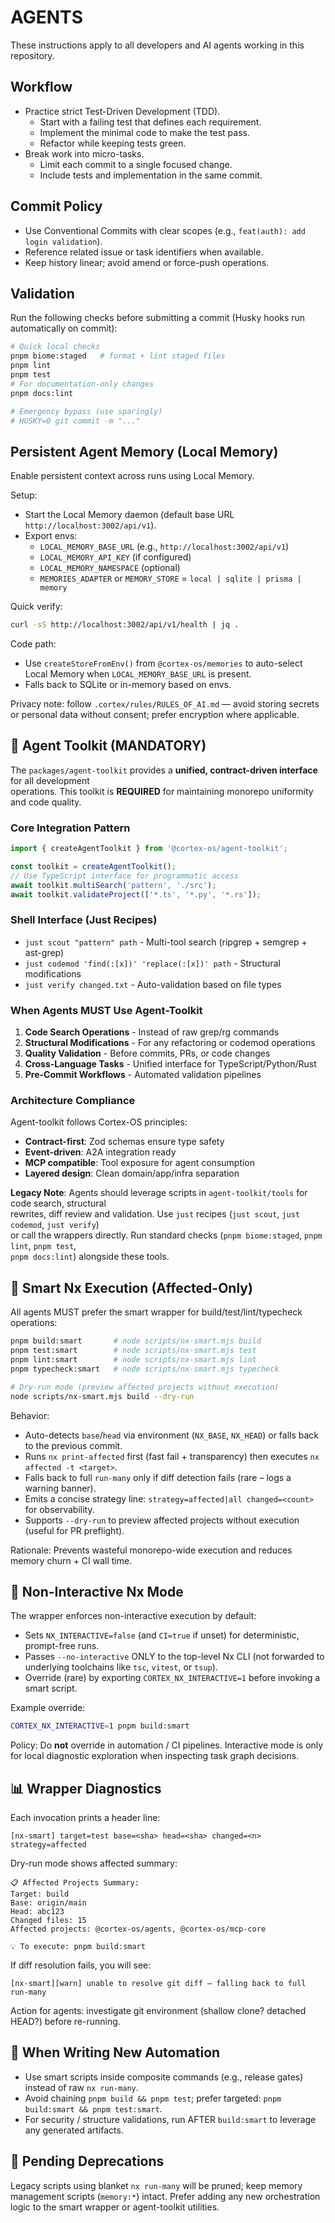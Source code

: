 # AGENTS

These instructions apply to all developers and AI agents working in this repository.

## Workflow

- Practice strict Test-Driven Development (TDD).
  - Start with a failing test that defines each requirement.
  - Implement the minimal code to make the test pass.
  - Refactor while keeping tests green.
- Break work into micro-tasks.
  - Limit each commit to a single focused change.
  - Include tests and implementation in the same commit.

## Commit Policy

- Use Conventional Commits with clear scopes (e.g., `feat(auth): add login validation`).
- Reference related issue or task identifiers when available.
- Keep history linear; avoid amend or force-push operations.

## Validation

Run the following checks before submitting a commit (Husky hooks run automatically on commit):

```bash
# Quick local checks
pnpm biome:staged   # format + lint staged files
pnpm lint
pnpm test
# For documentation-only changes
pnpm docs:lint

# Emergency bypass (use sparingly)
# HUSKY=0 git commit -m "..."
```

## Persistent Agent Memory (Local Memory)

Enable persistent context across runs using Local Memory.

Setup:

- Start the Local Memory daemon (default base URL `http://localhost:3002/api/v1`).
- Export envs:
  - `LOCAL_MEMORY_BASE_URL` (e.g., `http://localhost:3002/api/v1`)
  - `LOCAL_MEMORY_API_KEY` (if configured)
  - `LOCAL_MEMORY_NAMESPACE` (optional)
  - `MEMORIES_ADAPTER` or `MEMORY_STORE` = `local | sqlite | prisma | memory`

Quick verify:

```bash
curl -sS http://localhost:3002/api/v1/health | jq .
```

Code path:

- Use `createStoreFromEnv()` from `@cortex-os/memories` to auto-select Local Memory when `LOCAL_MEMORY_BASE_URL` is present.
- Falls back to SQLite or in-memory based on envs.

Privacy note: follow `.cortex/rules/RULES_OF_AI.md` — avoid storing secrets or personal data without consent; prefer encryption where applicable.

## 🔧 Agent Toolkit (MANDATORY)

The `packages/agent-toolkit` provides a **unified, contract-driven interface** for all development  
operations. This toolkit is **REQUIRED** for maintaining monorepo uniformity and code quality.

### Core Integration Pattern

```typescript
import { createAgentToolkit } from '@cortex-os/agent-toolkit';

const toolkit = createAgentToolkit();
// Use TypeScript interface for programmatic access
await toolkit.multiSearch('pattern', './src');
await toolkit.validateProject(['*.ts', '*.py', '*.rs']);
```

### Shell Interface (Just Recipes)

- `just scout "pattern" path` - Multi-tool search (ripgrep + semgrep + ast-grep)
- `just codemod 'find(:[x])' 'replace(:[x])' path` - Structural modifications
- `just verify changed.txt` - Auto-validation based on file types

### When Agents MUST Use Agent-Toolkit

1. **Code Search Operations** - Instead of raw grep/rg commands
2. **Structural Modifications** - For any refactoring or codemod operations  
3. **Quality Validation** - Before commits, PRs, or code changes
4. **Cross-Language Tasks** - Unified interface for TypeScript/Python/Rust
5. **Pre-Commit Workflows** - Automated validation pipelines

### Architecture Compliance

Agent-toolkit follows Cortex-OS principles:

- **Contract-first**: Zod schemas ensure type safety
- **Event-driven**: A2A integration ready
- **MCP compatible**: Tool exposure for agent consumption
- **Layered design**: Clean domain/app/infra separation

**Legacy Note**: Agents should leverage scripts in `agent-toolkit/tools` for code search, structural  
rewrites, diff review and validation. Use `just` recipes (`just scout`, `just codemod`, `just verify`)  
or call the wrappers directly. Run standard checks (`pnpm biome:staged`, `pnpm lint`, `pnpm test`,  
`pnpm docs:lint`) alongside these tools.

## 🚀 Smart Nx Execution (Affected-Only)

All agents MUST prefer the smart wrapper for build/test/lint/typecheck operations:

```bash
pnpm build:smart       # node scripts/nx-smart.mjs build
pnpm test:smart        # node scripts/nx-smart.mjs test
pnpm lint:smart        # node scripts/nx-smart.mjs lint
pnpm typecheck:smart   # node scripts/nx-smart.mjs typecheck

# Dry-run mode (preview affected projects without execution)
node scripts/nx-smart.mjs build --dry-run
```

Behavior:

- Auto-detects `base`/`head` via environment (`NX_BASE`, `NX_HEAD`) or falls back to the previous commit.
- Runs `nx print-affected` first (fast fail + transparency) then executes `nx affected -t <target>`.
- Falls back to full `run-many` only if diff detection fails (rare – logs a warning banner).
- Emits a concise strategy line: `strategy=affected|all changed=<count>` for observability.
- Supports `--dry-run` to preview affected projects without execution (useful for PR preflight).

Rationale: Prevents wasteful monorepo-wide execution and reduces memory churn + CI wall time.

## 🤖 Non-Interactive Nx Mode

The wrapper enforces non-interactive execution by default:

- Sets `NX_INTERACTIVE=false` (and `CI=true` if unset) for deterministic, prompt-free runs.
- Passes `--no-interactive` ONLY to the top-level Nx CLI (not forwarded to underlying toolchains like `tsc`, `vitest`, or `tsup`).
- Override (rare) by exporting `CORTEX_NX_INTERACTIVE=1` before invoking a smart script.

Example override:

```bash
CORTEX_NX_INTERACTIVE=1 pnpm build:smart
```

Policy: Do **not** override in automation / CI pipelines. Interactive mode is only for local
diagnostic exploration when inspecting task graph decisions.

## 📊 Wrapper Diagnostics

Each invocation prints a header line:

```text
[nx-smart] target=test base=<sha> head=<sha> changed=<n> strategy=affected
```

Dry-run mode shows affected summary:

```text
📋 Affected Projects Summary:
Target: build
Base: origin/main  
Head: abc123
Changed files: 15
Affected projects: @cortex-os/agents, @cortex-os/mcp-core

💡 To execute: pnpm build:smart
```

If diff resolution fails, you will see:

```text
[nx-smart][warn] unable to resolve git diff – falling back to full run-many
```

Action for agents: investigate git environment (shallow clone? detached HEAD?) before re-running.

## 🧪 When Writing New Automation

- Use smart scripts inside composite commands (e.g., release gates) instead of raw `nx run-many`.
- Avoid chaining `pnpm build && pnpm test`; prefer targeted: `pnpm build:smart && pnpm test:smart`.
- For security / structure validations, run AFTER `build:smart` to leverage any generated artifacts.

## 🧹 Pending Deprecations

Legacy scripts using blanket `nx run-many` will be pruned; keep memory management scripts (`memory:*`)
intact. Prefer adding any new orchestration logic to the smart wrapper or agent-toolkit utilities.
